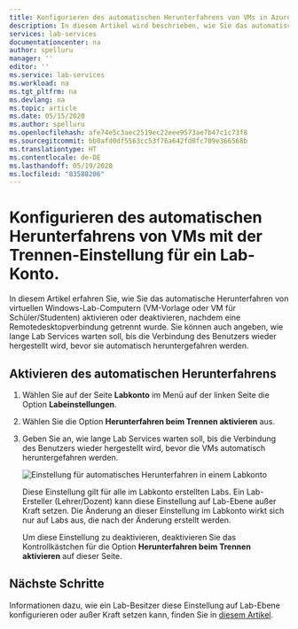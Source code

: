 ```yaml
---
title: Konfigurieren des automatischen Herunterfahrens von VMs in Azure Lab Services
description: In diesem Artikel wird beschrieben, wie Sie das automatische Herunterfahren von VMs im Lab-Konto konfigurieren.
services: lab-services
documentationcenter: na
author: spelluru
manager: ''
editor: ''
ms.service: lab-services
ms.workload: na
ms.tgt_pltfrm: na
ms.devlang: na
ms.topic: article
ms.date: 05/15/2020
ms.author: spelluru
ms.openlocfilehash: afe74e5c3aec2519ec22eee9573ae7b47c1c73f8
ms.sourcegitcommit: bb0afd0df5563cc53f76a642fd8fc709e366568b
ms.translationtype: HT
ms.contentlocale: de-DE
ms.lasthandoff: 05/19/2020
ms.locfileid: "83588206"
---
```

# <a name="configure-automatic-shutdown-of-vms-on-disconnect-setting-for-a-lab-account"></a>Konfigurieren des automatischen Herunterfahrens von VMs mit der Trennen-Einstellung für ein Lab-Konto.
In diesem Artikel erfahren Sie, wie Sie das automatische Herunterfahren von virtuellen Windows-Lab-Computern (VM-Vorlage oder VM für Schüler/Studenten) aktivieren oder deaktivieren, nachdem eine Remotedesktopverbindung getrennt wurde. Sie können auch angeben, wie lange Lab Services warten soll, bis die Verbindung des Benutzers wieder hergestellt wird, bevor sie automatisch heruntergefahren werden.

## <a name="enable-automatic-shutdown"></a>Aktivieren des automatischen Herunterfahrens

1. Wählen Sie auf der Seite **Labkonto** im Menü auf der linken Seite die Option **Labeinstellungen**.
2. Wählen Sie die Option **Herunterfahren beim Trennen aktivieren** aus.
3. Geben Sie an, wie lange Lab Services warten soll, bis die Verbindung des Benutzers wieder hergestellt wird, bevor die VMs automatisch heruntergefahren werden.

    ![Einstellung für automatisches Herunterfahren in einem Labkonto](../media/how-to-configure-lab-accounts/automatic-shutdown-vm-disconnect.png)

    Diese Einstellung gilt für alle im Labkonto erstellten Labs. Ein Lab-Ersteller (Lehrer/Dozent) kann diese Einstellung auf Lab-Ebene außer Kraft setzen. Die Änderung an dieser Einstellung im Labkonto wirkt sich nur auf Labs aus, die nach der Änderung erstellt werden.

    Um diese Einstellung zu deaktivieren, deaktivieren Sie das Kontrollkästchen für die Option **Herunterfahren beim Trennen aktivieren** auf dieser Seite. 

## <a name="next-steps"></a>Nächste Schritte
Informationen dazu, wie ein Lab-Besitzer diese Einstellung auf Lab-Ebene konfigurieren oder außer Kraft setzen kann, finden Sie in [diesem Artikel](how-to-enable-shutdown-disconnect.md).

